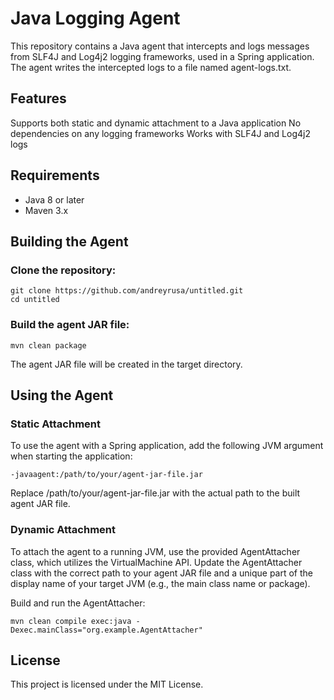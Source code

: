 
# Java Logging Agent
This repository contains a Java agent that intercepts and logs messages from SLF4J and Log4j2 logging frameworks, used in a Spring application. The agent writes the intercepted logs to a file named agent-logs.txt.

## Features
Supports both static and dynamic attachment to a Java application
No dependencies on any logging frameworks
Works with SLF4J and Log4j2 logs
## Requirements
- Java 8 or later
- Maven 3.x
## Building the Agent
### Clone the repository:

```
git clone https://github.com/andreyrusa/untitled.git
cd untitled
```
### Build the agent JAR file:
```
mvn clean package
```
The agent JAR file will be created in the target directory.

## Using the Agent
### Static Attachment
To use the agent with a Spring application, add the following JVM argument when starting the application:
```
-javaagent:/path/to/your/agent-jar-file.jar
```
Replace /path/to/your/agent-jar-file.jar with the actual path to the built agent JAR file.

### Dynamic Attachment
To attach the agent to a running JVM, use the provided AgentAttacher class, which utilizes the VirtualMachine API. Update the AgentAttacher class with the correct path to your agent JAR file and a unique part of the display name of your target JVM (e.g., the main class name or package).

Build and run the AgentAttacher:

```
mvn clean compile exec:java -Dexec.mainClass="org.example.AgentAttacher"
```

## License
This project is licensed under the MIT License.
